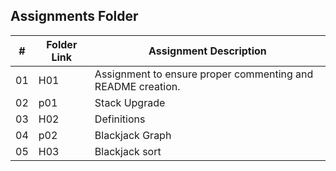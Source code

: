 ##  Assignments Folder

|   #   | Folder Link | Assignment Description |
| :---: | ----------- | ---------------------- |
|  01   |     H01     |  Assignment to ensure proper commenting and README creation.      |
|  02   |     p01     |  Stack Upgrade  |
|  03   |     H02     |  Definitions  |
|  04   |     p02     |  Blackjack Graph  |
|  05   |     H03     |  Blackjack sort  |
